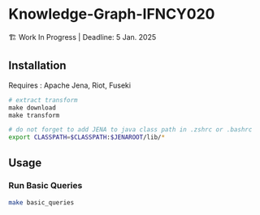 # Knowledge-Graph-IFNCY020

🏗️ Work In Progress | Deadline: 5 Jan. 2025

## Installation

Requires : Apache Jena, Riot, Fuseki

```python
# extract transform
make download 
make transform
```

```bash
# do not forget to add JENA to java class path in .zshrc or .bashrc
export CLASSPATH=$CLASSPATH:$JENAROOT/lib/*
```

## Usage

### Run Basic Queries

```bash
make basic_queries
```

